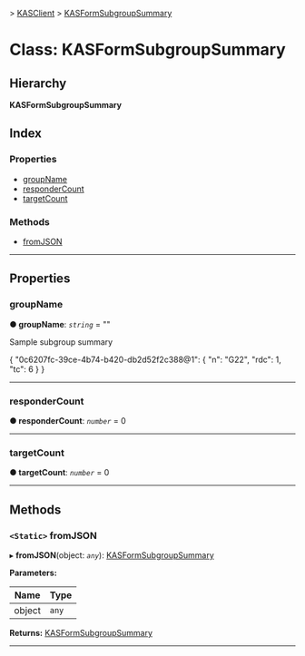 [](../README.md) > [KASClient](../modules/kasclient.md) > [KASFormSubgroupSummary](../classes/kasclient.kasformsubgroupsummary.md)

# Class: KASFormSubgroupSummary

## Hierarchy

**KASFormSubgroupSummary**

## Index

### Properties

* [groupName](kasclient.kasformsubgroupsummary.md#groupname)
* [responderCount](kasclient.kasformsubgroupsummary.md#respondercount)
* [targetCount](kasclient.kasformsubgroupsummary.md#targetcount)

### Methods

* [fromJSON](kasclient.kasformsubgroupsummary.md#fromjson)

---

## Properties

<a id="groupname"></a>

###  groupName

**● groupName**: *`string`* = ""

Sample subgroup summary

{ "0c6207fc-39ce-4b74-b420-db2d52f2c388@1": { "n": "G22", "rdc": 1, "tc": 6 } }

___

<a id="respondercount"></a>

###  responderCount

**● responderCount**: *`number`* = 0

___

<a id="targetcount"></a>

###  targetCount

**● targetCount**: *`number`* = 0

___

## Methods

<a id="fromjson"></a>

### `<Static>` fromJSON

▸ **fromJSON**(object: *`any`*): [KASFormSubgroupSummary](kasclient.kasformsubgroupsummary.md)

**Parameters:**

| Name | Type |
| ------ | ------ |
| object | `any` |

**Returns:** [KASFormSubgroupSummary](kasclient.kasformsubgroupsummary.md)

___

